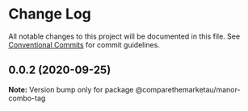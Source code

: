 # Change Log

All notable changes to this project will be documented in this file.
See [Conventional Commits](https://conventionalcommits.org) for commit guidelines.

## 0.0.2 (2020-09-25)

**Note:** Version bump only for package @comparethemarketau/manor-combo-tag
